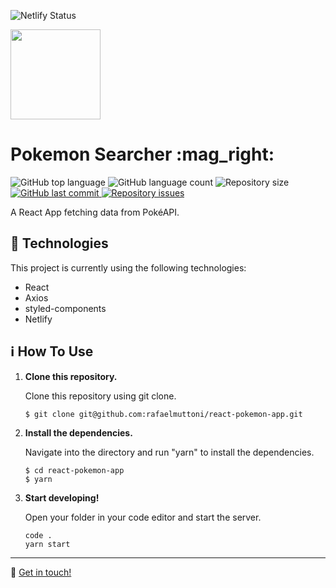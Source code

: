 ![Netlify Status](https://api.netlify.com/api/v1/badges/6ec35d25-adc1-40e7-be1e-4d73e816d5fa/deploy-status)
<p>
  <img width="144" height="144" src="https://pokeapi.co/icons/icon-144x144.png">
</p>
<h1>
  Pokemon Searcher :mag_right:
</h1>

<p>
  <img alt="GitHub top language" src="https://img.shields.io/github/languages/top/rafaelmuttoni/react-pokemon-app.svg">

  <img alt="GitHub language count" src="https://img.shields.io/github/languages/count/rafaelmuttoni/react-pokemon-app.svg">

  <img alt="Repository size" src="https://img.shields.io/github/repo-size/rafaelmuttoni/react-pokemon-app.svg">

  <a href="https://github.com/rafaelmuttoni/react-pokemon-app/commits/master">
    <img alt="GitHub last commit" src="https://img.shields.io/github/last-commit/rafaelmuttoni/react-pokemon-app.svg">
  </a>

  <a href="https://github.com/rafaelmuttoni/react-pokemon-app/issues">
    <img alt="Repository issues" src="https://img.shields.io/github/issues/rafaelmuttoni/react-pokemon-app.svg">
  </a>
</p>

A React App fetching data from PokéAPI.

## :rocket: Technologies

This project is currently using the following technologies:

- React
- Axios
- styled-components
- Netlify

## :information_source: How To Use

1.  **Clone this repository.**

    Clone this repository using git clone.

    ```shell
    $ git clone git@github.com:rafaelmuttoni/react-pokemon-app.git
    ```

1.  **Install the dependencies.**

    Navigate into the directory and run "yarn" to install the dependencies.

    ```shell
    $ cd react-pokemon-app
    $ yarn
    ```
    
1.  **Start developing!**

    Open your folder in your code editor and start the server.

    ```shell
    code .
    yarn start
    ```

---

:wave: [Get in touch!](https://www.linkedin.com/in/rafaelmuttoni/)